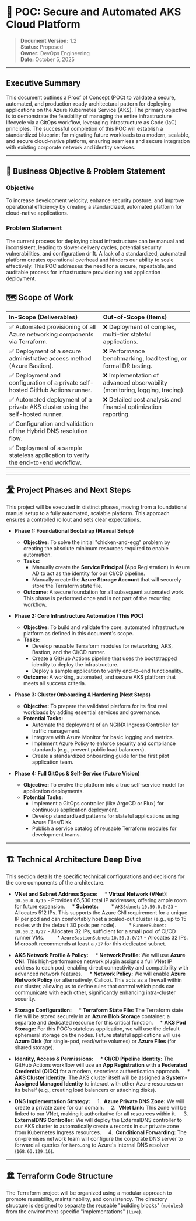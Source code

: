 # 🚀 POC: Secure and Automated AKS Cloud Platform

> **Document Version:** 1.2  
> **Status:** Proposed  
> **Owner:** DevOps Engineering  
> **Date:** October 5, 2025

---
## Executive Summary

This document outlines a Proof of Concept (POC) to validate a secure, automated, and production-ready architectural pattern for deploying applications on the Azure Kubernetes Service (AKS). The primary objective is to demonstrate the feasibility of managing the entire infrastructure lifecycle via a GitOps workflow, leveraging Infrastructure as Code (IaC) principles. The successful completion of this POC will establish a standardized blueprint for migrating future workloads to a modern, scalable, and secure cloud-native platform, ensuring seamless and secure integration with existing corporate network and identity services.

---
## 🎯 Business Objective & Problem Statement

### Objective
To increase development velocity, enhance security posture, and improve operational efficiency by creating a standardized, automated platform for cloud-native applications.

### Problem Statement
The current process for deploying cloud infrastructure can be manual and inconsistent, leading to slower delivery cycles, potential security vulnerabilities, and configuration drift. A lack of a standardized, automated platform creates operational overhead and hinders our ability to scale effectively. This POC addresses the need for a secure, repeatable, and auditable process for infrastructure provisioning and application deployment.


## 🗺️ Scope of Work

| In-Scope (Deliverables) | Out-of-Scope (Items) |
| :--- | :--- |
| ✅ Automated provisioning of all Azure networking components via Terraform. | ❌ Deployment of complex, multi-tier stateful applications. |
| ✅ Deployment of a secure administrative access method (Azure Bastion). | ❌ Performance benchmarking, load testing, or formal DR testing. |
| ✅ Deployment and configuration of a private self-hosted GitHub Actions runner. | ❌ Implementation of advanced observability (monitoring, logging, tracing). |
| ✅ Automated deployment of a private AKS cluster using the self-hosted runner. | ❌ Detailed cost analysis and financial optimization reporting. |
| ✅ Configuration and validation of the Hybrid DNS resolution flow. | |
| ✅ Deployment of a sample stateless application to verify the end-to-end workflow. | |

---
## 🛣️ Project Phases and Next Steps

This project will be executed in distinct phases, moving from a foundational manual setup to a fully automated, scalable platform. This approach ensures a controlled rollout and sets clear expectations.

* **Phase 1: Foundational Bootstrap (Manual Setup)**
    * **Objective:** To solve the initial "chicken-and-egg" problem by creating the absolute minimum resources required to enable automation.
    * **Tasks:**
        * Manually create the **Service Principal** (App Registration) in Azure AD to act as the identity for our CI/CD pipeline.
        * Manually create the **Azure Storage Account** that will securely store the Terraform state file.
    * **Outcome:** A secure foundation for all subsequent automated work. This phase is performed once and is not part of the recurring workflow.

* **Phase 2: Core Infrastructure Automation (This POC)**
    * **Objective:** To build and validate the core, automated infrastructure platform as defined in this document's scope.
    * **Tasks:**
        * Develop reusable Terraform modules for networking, AKS, Bastion, and the CI/CD runner.
        * Create a GitHub Actions pipeline that uses the bootstrapped identity to deploy the infrastructure.
        * Deploy a sample application to verify end-to-end functionality.
    * **Outcome:** A working, automated, and secure AKS platform that meets all success criteria.

* **Phase 3: Cluster Onboarding & Hardening (Next Steps)**
    * **Objective:** To prepare the validated platform for its first real workloads by adding essential services and governance.
    * **Potential Tasks:**
        * Automate the deployment of an NGINX Ingress Controller for traffic management.
        * Integrate with Azure Monitor for basic logging and metrics.
        * Implement Azure Policy to enforce security and compliance standards (e.g., prevent public load balancers).
        * Create a standardized onboarding guide for the first pilot application team.

* **Phase 4: Full GitOps & Self-Service (Future Vision)**
    * **Objective:** To evolve the platform into a true self-service model for application deployments.
    * **Potential Tasks:**
        * Implement a GitOps controller (like ArgoCD or Flux) for continuous application deployment.
        * Develop standardized patterns for stateful applications using Azure Files/Disk.
        * Publish a service catalog of reusable Terraform modules for development teams.

---
## 🏗️ Technical Architecture Deep Dive

This section details the specific technical configurations and decisions for the core components of the architecture.

* **VNet and Subnet Address Space:**
    * **Virtual Network (VNet):** `10.50.0.0/16` - Provides 65,536 total IP addresses, offering ample room for future expansion.
    * **Subnets:**
        * `AKSSubnet`: `10.50.0.0/23` - Allocates 512 IPs. This supports the Azure CNI requirement for a unique IP per pod and can comfortably host a scaled-out cluster (e.g., up to 15 nodes with the default 30 pods per node).
        * `RunnerSubnet`: `10.50.2.0/27` - Allocates 32 IPs, sufficient for a small pool of CI/CD runner VMs.
        * `AzureBastionSubnet`: `10.50.3.0/27` - Allocates 32 IPs. Microsoft recommends at least a `/27` for this dedicated subnet.

* **AKS Network Profile & Policy:**
    * **Network Profile:** We will use **Azure CNI**. This high-performance network plugin assigns a full VNet IP address to each pod, enabling direct connectivity and compatibility with advanced network features.
    * **Network Policy:** We will enable **Azure Network Policy** (or alternatively, Calico). This acts as a firewall within our cluster, allowing us to define rules that control which pods can communicate with each other, significantly enhancing intra-cluster security.

* **Storage Configuration:**
    * **Terraform State File:** The Terraform state file will be stored securely in an **Azure Blob Storage** container, a separate and dedicated resource for this critical function.
    * **AKS Pod Storage:** For this POC's stateless application, we will use the default ephemeral storage on the nodes. Future stateful applications will use **Azure Disk** (for single-pod, read/write volumes) or **Azure Files** (for shared storage).

* **Identity, Access & Permissions:**
    * **CI/CD Pipeline Identity:** The GitHub Actions workflow will use an **App Registration** with a **Federated Credential (OIDC)** for a modern, secretless authentication approach.
    * **AKS Cluster Identity:** The AKS cluster itself will be assigned a **System-Assigned Managed Identity** to interact with other Azure resources on its behalf (e.g., creating load balancers or attaching disks).

* **DNS Implementation Strategy:**
    1.  **Azure Private DNS Zone:** We will create a private zone for our domain.
    2.  **VNet Link:** This zone will be linked to our VNet, making it authoritative for all resources within it.
    3.  **ExternalDNS Controller:** We will deploy the ExternalDNS controller to our AKS cluster to automatically create `A` records in our private zone from Kubernetes Ingress resources.
    4.  **Conditional Forwarding:** The on-premises network team will configure the corporate DNS server to forward all queries for `hero.org` to Azure's internal DNS resolver (`168.63.129.16`).
 
---

## 🏛️ Terraform Code Structure

The Terraform project will be organized using a modular approach to promote reusability, maintainability, and consistency. The directory structure is designed to separate the reusable "building blocks" (`modules`) from the environment-specific "implementations" (`live`).

